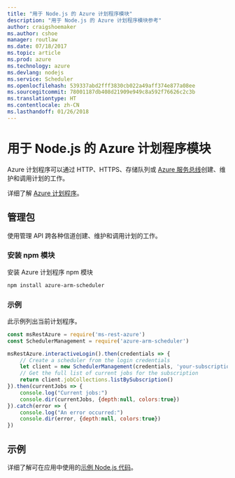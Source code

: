 ```yaml
---
title: "用于 Node.js 的 Azure 计划程序模块"
description: "用于 Node.js 的 Azure 计划程序模块参考"
author: craigshoemaker
ms.author: cshoe
manager: routlaw
ms.date: 07/18/2017
ms.topic: article
ms.prod: azure
ms.technology: azure
ms.devlang: nodejs
ms.service: Scheduler
ms.openlocfilehash: 539337abd2fff3830cb022a49aff374e877a08ee
ms.sourcegitcommit: 78001187db408d21909e949c8a592f76626c2c3b
ms.translationtype: HT
ms.contentlocale: zh-CN
ms.lasthandoff: 01/26/2018
---
```

# <a name="azure-scheduler-modules-for-nodejs"></a>用于 Node.js 的 Azure 计划程序模块

Azure 计划程序可以通过 HTTP、HTTPS、存储队列或 [Azure 服务总线](/azure/service-bus-messaging/service-bus-messaging-overview)创建、维护和调用计划的工作。

详细了解 [Azure 计划程序](/azure/scheduler/scheduler-intro)。

## <a name="management-package"></a>管理包

使用管理 API 跨各种信道创建、维护和调用计划的工作。

### <a name="install-the-npm-module"></a>安装 npm 模块

安装 Azure 计划程序 npm 模块

```bash
npm install azure-arm-scheduler
```

### <a name="example"></a>示例

此示例列出当前计划程序。

```javascript
const msRestAzure = require('ms-rest-azure')
const SchedulerManagement = require('azure-arm-scheduler')

msRestAzure.interactiveLogin().then(credentials => {
    // Create a scheduler from the login credentials
    let client = new SchedulerManagement(credentials, 'your-subscription-id')
    // Get the full list of current jobs for the subscription
    return client.jobCollections.listBySubscription()
}).then(currentJobs => {
    console.log("Current jobs:")
    console.dir(currentJobs, {depth:null, colors:true})
}).catch(error => {
    console.log("An error occurred:")
    console.dir(error, {depth:null, colors:true})
})
```

## <a name="samples"></a>示例

详细了解可在应用中使用的[示例 Node.js 代码](https://azure.microsoft.com/resources/samples/?platform=nodejs)。
